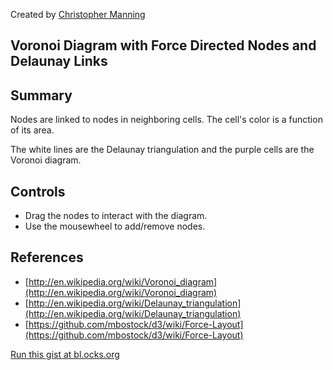 Created by [Christopher Manning](http://www.christophermanning.org/)

Voronoi Diagram with Force Directed Nodes and Delaunay Links
------------------------------------------------------------

Summary
-------
Nodes are linked to nodes in neighboring cells. The cell's color is a function of its area.

The white lines are the Delaunay triangulation and the purple cells are the Voronoi diagram.

Controls
-------
 * Drag the nodes to interact with the diagram.
 * Use the mousewheel to add/remove nodes.

References
----------
 * [http://en.wikipedia.org/wiki/Voronoi_diagram](http://en.wikipedia.org/wiki/Voronoi_diagram)
 * [http://en.wikipedia.org/wiki/Delaunay_triangulation](http://en.wikipedia.org/wiki/Delaunay_triangulation)
 * [https://github.com/mbostock/d3/wiki/Force-Layout](https://github.com/mbostock/d3/wiki/Force-Layout)

[Run this gist at bl.ocks.org](http://bl.ocks.org/1734663)